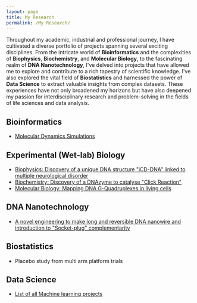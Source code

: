 ```yaml
---
layout: page
title: My Research
permalink: /My Research/
---
```


Throughout my academic, industrial and professional journey, I have cultivated a diverse portfolio of projects spanning several exciting disciplines. From the intricate world of **Bioinformatics** and the complexities of **Biophysics**, **Biochemistry**, and **Molecular Biology**, to the fascinating realm of **DNA Nanotechnology**, I've delved into projects that have allowed me to explore and contribute to a rich tapestry of scientific knowledge. I've also explored the vital field of **Biostatistics** and harnessed the power of **Data Science** to extract valuable insights from complex datasets. These experiences have not only broadened my horizons but have also deepened my passion for interdisciplinary research and problem-solving in the fields of life sciences and data analysis. 
 
## Bioinformatics
 - [Molecular Dynamics Simulations](Bioinformatics1.md)

## Experimental (Wet-lab) Biology

- [Biophysics: Discovery of a unique DNA structure "iCD-DNA" linked to multiple neurological disorder](Biophysics.md)
- [Biochemistry: Discovery of a DNAzyme to catalyse "Click Reaction"](Biochemistry.md)
- [Molecular Biology: Mapping DNA G-Quadruplexes in living cells](MolecularBiology.md)


## DNA Nanotechnology
- [A novel engineering to make long and reversible DNA nanowire and introduction to "Socket-plug" complementarity](DNANanotech.md)


## Biostatistics
- Placebo study from multi arm platform trials

## Data Science

- [List of all Machine learning projects](DataScience.md)
    


